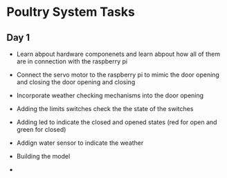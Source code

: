 # Poultry System Tasks
## Day 1
- Learn abpout hardware componenets and learn abpout how all of them are in connection with the raspberry pi
- Connect the servo motor to the raspberry pi to mimic the door opening and closing the door opening and closing
- Incorporate weather checking mechanisms into the door opening

- Adding the limits switches check the the state of the switches
- Adding led to indicate the closed and opened states (red for open and green for closed)
- Addign water sensor to indicate the weather
- Building the model
- 
